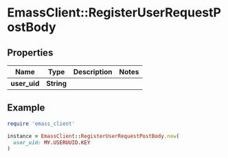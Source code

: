 # EmassClient::RegisterUserRequestPostBody

## Properties

| Name | Type | Description | Notes |
| ---- | ---- | ----------- | ----- |
| **user_uid** | **String** |  |  |

## Example

```ruby
require 'emass_client'

instance = EmassClient::RegisterUserRequestPostBody.new(
  user_uid: MY.USERUUID.KEY
)
```

